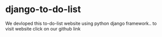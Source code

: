 # django-to-do-list
We devloped this to-do-list website using  python django framework.. to visit website click on our github link
